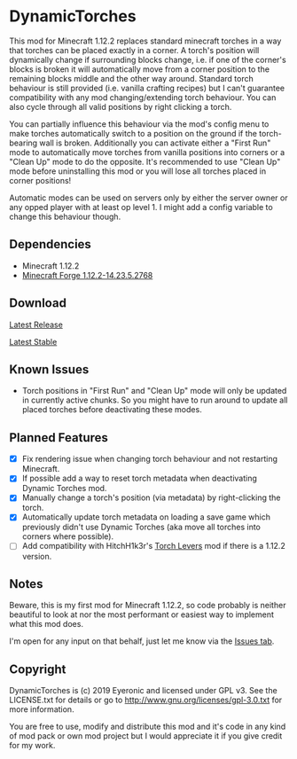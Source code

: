 # DynamicTorches

This mod for Minecraft 1.12.2 replaces standard minecraft torches in a way that torches can be placed exactly in a corner.
A torch's position will dynamically change if surrounding blocks change, i.e. if one of the corner's blocks is broken it will 
automatically move from a corner position to the remaining blocks middle and the other way around.
Standard torch behaviour is still provided (i.e. vanilla crafting recipes) but I can't guarantee compatibility with any mod changing/extending torch behaviour.
You can also cycle through all valid positions by right clicking a torch.

You can partially influence this behaviour via the mod's config menu to make torches automatically switch to a position on the
ground if the torch-bearing wall is broken.
Additionally you can activate either a "First Run" mode to automatically move torches from vanilla positions into corners or a "Clean Up" mode to do the opposite.
It's recommended to use "Clean Up" mode before uninstalling this mod or you will lose all torches placed in corner positions!

Automatic modes can be used on servers only by either the server owner or any opped player with at least op level 1. I might add a config variable to change this behaviour though.

## Dependencies

- Minecraft 1.12.2
- [Minecraft Forge 1.12.2-14.23.5.2768](http://files.minecraftforge.net/maven/net/minecraftforge/forge/index_1.12.2.html)

## Download

[Latest Release](https://github.com/Eyeronic/DynamicTorches/releases/tag/v1.12.2-1.1)

[Latest Stable](https://github.com/Eyeronic/DynamicTorches/releases/tag/v1.12.2-1.1)

## Known Issues

- Torch positions in "First Run" and "Clean Up" mode will only be updated in currently active chunks. So you might have to run around to update all placed torches before deactivating these modes.

## Planned Features

- [x] Fix rendering issue when changing torch behaviour and not restarting Minecraft.
- [x] If possible add a way to reset torch metadata when deactivating Dynamic Torches mod.
- [x] Manually change a torch's position (via metadata) by right-clicking the torch.
- [x] Automatically update torch metadata on loading a save game which previously didn't use Dynamic Torches (aka move all torches into corners where possible).
- [ ] Add compatibility with HitchH1k3r's [Torch Levers](http://www.minecraftforum.net/forums/mapping-and-modding/minecraft-mods/1288257-1-7-10-forge-torch-levers-and-more-version-1-4-2) mod if there is a 1.12.2 version.

## Notes

Beware, this is my first mod for Minecraft 1.12.2, so code probably is neither beautiful to look at nor the most performant or easiest way to implement what this mod does.

I'm open for any input on that behalf, just let me know via the [Issues tab](https://github.com/Eyeronic/DynamicTorches/issues). 

## Copyright

DynamicTorches is (c) 2019 Eyeronic and licensed under GPL v3. See the LICENSE.txt for details or go to http://www.gnu.org/licenses/gpl-3.0.txt for more information.

You are free to use, modify and distribute this mod and it's code in any kind of mod pack or own mod project but I would appreciate it if you give credit for my work.
